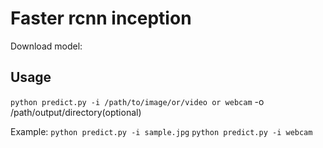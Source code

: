 # Faster rcnn inception


Download model:


## Usage
`python predict.py -i /path/to/image/or/video or webcam` -o /path/output/directory(optional)

Example:
`python predict.py -i sample.jpg`
`python predict.py -i webcam`
